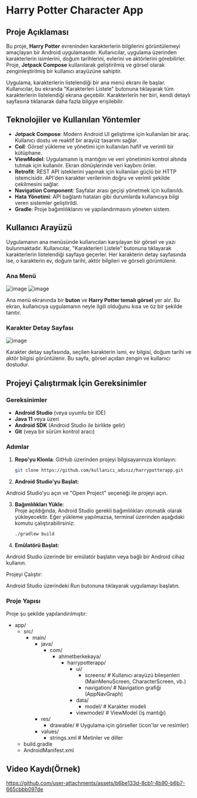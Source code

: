 # Harry Potter Character App

## Proje Açıklaması

Bu proje, **Harry Potter** evreninden karakterlerin bilgilerini görüntülemeyi amaçlayan bir Android uygulamasıdır. Kullanıcılar, uygulama üzerinden karakterlerin isimlerini, doğum tarihlerini, evlerini ve aktörlerini görebilirler. Proje, **Jetpack Compose** kullanılarak geliştirilmiş ve görsel olarak zenginleştirilmiş bir kullanıcı arayüzüne sahiptir. 

Uygulama, karakterlerin listelendiği bir ana menü ekranı ile başlar. Kullanıcılar, bu ekranda "Karakterleri Listele" butonuna tıklayarak tüm karakterlerin listelendiği ekrana geçebilir. Karakterlerin her biri, kendi detaylı sayfasına tıklanarak daha fazla bilgiye erişilebilir.

## Teknolojiler ve Kullanılan Yöntemler

- **Jetpack Compose**: Modern Android UI geliştirme için kullanılan bir araç. Kullanıcı dostu ve reaktif bir arayüz tasarımı sağlar.
- **Coil**: Görsel yükleme ve yönetimi için kullanılan hafif ve verimli bir kütüphane.
- **ViewModel**: Uygulamanın iş mantığını ve veri yönetimini kontrol altında tutmak için kullanılır. Ekran dönüşlerinde veri kaybını önler.
- **Retrofit**: REST API isteklerini yapmak için kullanılan güçlü bir HTTP istemcisidir. API'den karakter verilerinin doğru ve verimli şekilde çekilmesini sağlar.
- **Navigation Component**: Sayfalar arası geçişi yönetmek için kullanıldı.
- **Hata Yönetimi**: API bağlantı hataları gibi durumlarda kullanıcıya bilgi veren sistemler geliştirildi.
- **Gradle**: Proje bağımlılıklarını ve yapılandırmasını yöneten sistem.
  
## Kullanıcı Arayüzü

Uygulamanın ana menüsünde kullanıcıları karşılayan bir görsel ve yazı bulunmaktadır. Kullanıcılar, "Karakterleri Listele" butonuna tıklayarak karakterlerin listelendiği sayfaya geçerler. Her karakterin detay sayfasında ise, o karakterin ev, doğum tarihi, aktör bilgileri ve görseli görüntülenir.

### Ana Menü
![image](https://github.com/user-attachments/assets/9c269552-a114-4ee2-be93-fae0c7eee9dd)
![image](https://github.com/user-attachments/assets/3c1e4164-5733-4d20-877d-889d80b1831f)

Ana menü ekranında bir **buton** ve **Harry Potter temalı görsel** yer alır. Bu ekran, kullanıcıya uygulamanın neyle ilgili olduğunu kısa ve öz bir şekilde tanıtır.

### Karakter Detay Sayfası
![image](https://github.com/user-attachments/assets/8a762d22-b083-4e7f-afe6-92c7a9862c86)

Karakter detay sayfasında, seçilen karakterin ismi, ev bilgisi, doğum tarihi ve aktör bilgisi görüntülenir. Bu sayfa, görsel açıdan zengin ve kullanıcı dostudur.

## Projeyi Çalıştırmak İçin Gereksinimler

### Gereksinimler

- **Android Studio** (veya uyumlu bir IDE)
- **Java 11** veya üzeri
- **Android SDK** (Android Studio ile birlikte gelir)
- **Git** (veya bir sürüm kontrol aracı)

### Adımlar

1. **Repo'yu Klonla**:
   GitHub üzerinden projeyi bilgisayarınıza klonlayın:
   ```bash
   git clone https://github.com/kullanıcı_adınız/harrypotterapp.git
2. **Android Studio'yu Başlat:**

Android Studio'yu açın ve "Open Project" seçeneği ile projeyi açın.

3. **Bağımlılıkları Yükle**:  
   Proje açıldığında, Android Studio gerekli bağımlılıkları otomatik olarak yükleyecektir. Eğer yükleme yapılmazsa, terminal üzerinden aşağıdaki komutu çalıştırabilirsiniz:
   ```bash
   ./gradlew build

4. **Emülatörü Başlat:**

Android Studio üzerinde bir emülatör başlatın veya bağlı bir Android cihaz kullanın.

Projeyi Çalıştır:

Android Studio üzerindeki Run butonuna tıklayarak uygulamayı başlatın.

### Proje Yapısı
Proje şu şekilde yapılandırılmıştır:
- app/
  - src/
    - main/
      - java/
        - com/
          - ahmetberkekaya/
            - harrypotterapp/
              - ui/
                - screens/          # Kullanıcı arayüzü bileşenleri (MainMenuScreen, CharacterScreen, vb.)
                - navigation/        # Navigation grafiği (AppNavGraph)
              - data/
                - model/             # Karakter modeli
              - viewmodel/           # ViewModel (iş mantığı)
      - res/
        - drawable/              # Uygulama için görseller (icon'lar ve resimler)
      - values/
        - strings.xml            # Metinler ve diller
  - build.gradle
  - AndroidManifest.xml

## Video Kaydı(Örnek)


https://github.com/user-attachments/assets/b6be133d-8cb1-4b90-b6b7-665cbbb097de

